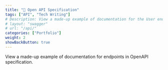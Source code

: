 ```yaml
---
title: "🧩 Open API Specification"
tags: ["API", "Tech Writing"]
# Description: View a made-up example of documentation for the User endpoint. 
# layout: "swagger"
# url: "/api/"
categories: ["Portfolio"]
weight: 2
showBackButton: true
---
```


View a made-up example of documentation for endpoints in OpenAPI specification.